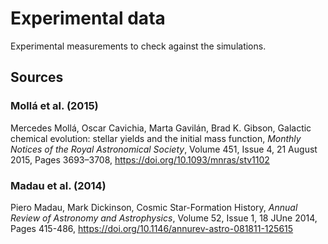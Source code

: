 # Experimental data

Experimental measurements to check against the simulations.

## Sources

### Mollá et al. (2015)

Mercedes Mollá, Oscar Cavichia, Marta Gavilán, Brad K. Gibson, Galactic chemical evolution: stellar yields and the initial mass function, _Monthly Notices of the Royal Astronomical Society_, Volume 451, Issue 4, 21 August 2015, Pages 3693–3708, https://doi.org/10.1093/mnras/stv1102

### Madau et al. (2014)

Piero Madau, Mark Dickinson, Cosmic Star-Formation History, _Annual Review of Astronomy and Astrophysics_, Volume 52, Issue 1, 18 JUne 2014, Pages 415-486, https://doi.org/10.1146/annurev-astro-081811-125615
